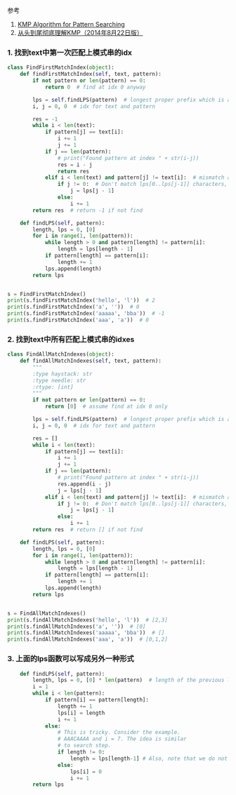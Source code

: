 参考
1. [KMP Algorithm for Pattern Searching](https://www.geeksforgeeks.org/kmp-algorithm-for-pattern-searching/)
2. [从头到尾彻底理解KMP（2014年8月22日版）](https://blog.csdn.net/v_july_v/article/details/7041827)


### 1. 找到text中第一次匹配上模式串的idx

```python
class FindFirstMatchIndex(object):
    def findFirstMatchIndex(self, text, pattern):
        if not pattern or len(pattern) == 0:
            return 0  # find at idx 0 anyway

        lps = self.findLPS(pattern)  # longest proper prefix which is also suffix
        i, j = 0, 0  # idx for text and pattern

        res = -1
        while i < len(text):
            if pattern[j] == text[i]:
                i += 1
                j += 1
            if j == len(pattern):
                # print("Found pattern at index " + str(i-j))
                res = i - j
                return res
            elif i < len(text) and pattern[j] != text[i]:  # mismatch after j matches
                if j != 0:  # Don't match lps[0..lps[j-1]] characters, they will match anyway
                    j = lps[j - 1]
                else:
                    i += 1
        return res  # return -1 if not find

    def findLPS(self, pattern):
        length, lps = 0, [0]
        for i in range(1, len(pattern)):
            while length > 0 and pattern[length] != pattern[i]:
                length = lps[length - 1]
            if pattern[length] == pattern[i]:
                length += 1
            lps.append(length)
        return lps


s = FindFirstMatchIndex()
print(s.findFirstMatchIndex('hello', 'l'))  # 2
print(s.findFirstMatchIndex('a', ''))  # 0
print(s.findFirstMatchIndex('aaaaa', 'bba'))  # -1
print(s.findFirstMatchIndex('aaa', 'a'))  # 0
```

### 2. 找到text中所有匹配上模式串的idxes

```python
class FindAllMatchIndexes(object):
    def findAllMatchIndexes(self, text, pattern):
        """
        :type haystack: str
        :type needle: str
        :rtype: [int]
        """
        if not pattern or len(pattern) == 0:
            return [0]  # assume find at idx 0 only

        lps = self.findLPS(pattern)  # longest proper prefix which is also suffix
        i, j = 0, 0  # idx for text and pattern

        res = []
        while i < len(text):
            if pattern[j] == text[i]:
                i += 1
                j += 1
            if j == len(pattern):
                # print("Found pattern at index " + str(i-j))
                res.append(i - j)
                j = lps[j - 1]
            elif i < len(text) and pattern[j] != text[i]:  # mismatch after j matches
                if j != 0:  # Don't match lps[0..lps[j-1]] characters, they will match anyway
                    j = lps[j - 1]
                else:
                    i += 1
        return res  # return [] if not find

    def findLPS(self, pattern):
        length, lps = 0, [0]
        for i in range(1, len(pattern)):
            while length > 0 and pattern[length] != pattern[i]:
                length = lps[length - 1]
            if pattern[length] == pattern[i]:
                length += 1
            lps.append(length)
        return lps


s = FindAllMatchIndexes()
print(s.findAllMatchIndexes('hello', 'l'))  # [2,3]
print(s.findAllMatchIndexes('a', ''))  # [0]
print(s.findAllMatchIndexes('aaaaa', 'bba'))  # []
print(s.findAllMatchIndexes('aaa', 'a'))  # [0,1,2]
```


### 3. 上面的lps函数可以写成另外一种形式

```python
    def findLPS(self, pattern):
        length, lps = 0, [0] * len(pattern)  # length of the previous longest prefix suffix
        i = 1
        while i < len(pattern):
            if pattern[i] == pattern[length]:
                length += 1
                lps[i] = length
                i += 1
            else:
                # This is tricky. Consider the example.
                # AAACAAAA and i = 7. The idea is similar
                # to search step.
                if length != 0:
                    length = lps[length-1] # Also, note that we do not increment i here
                else:
                    lps[i] = 0
                    i += 1
        return lps
```

                
                
                
                
                
                
                
                
                
                
                
                
                
                
                
                
                
                
                
                
                
                
                
                
                
                
                
                
                
                
                
